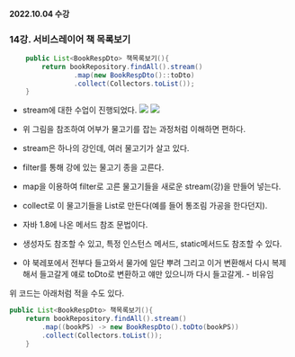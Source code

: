 #### 2022.10.04 수강

### 14강. 서비스레이어 책 목록보기
```java
	public List<BookRespDto> 책목록보기(){
		return bookRepository.findAll().stream()
				.map(new BookRespDto()::toDto)
				.collect(Collectors.toList());
	}
```

- stream에 대한 수업이 진행되었다.
![](https://velog.velcdn.com/images/thekim12/post/1710fc08-eb9b-458f-be4f-3d7664e848e2/image.png)
![](https://velog.velcdn.com/images/thekim12/post/0a86af33-26d3-4e14-88ba-49351d899041/image.png)


- 위 그림을 참조하여 어부가 물고기를 잡는 과정처럼 이해하면 편하다.
- stream은 하나의 강인데, 여러 물고기가 살고 있다.
- filter를 통해 강에 있는 물고기 종을 고른다.
- map을 이용하여 filter로 고른 물고기들을 새로운 stream(강)을 만들어 넣는다.
- collect로 이 물고기들을 List로 만든다(예를 들어 통조림 가공을 한다던지).
- 자바 1.8에 나온 메서드 참조 문법이다.
- 생성자도 참조할 수 있고, 특정 인스턴스 메서드, static메서드도 참조할 수 있다.
- 야 북레포에서 전부다 들고와서 물가에 일단 뿌려 그리고 이거 변환해서 다시 복제해서 들고갈게 얘로 toDto로 변환하고 얘만 있으니까 다시 들고갈게. - 비유임


위 코드는 아래처럼 적을 수도 있다.
```java
public List<BookRespDto> 책목록보기(){
	return bookRepository.findAll().stream()
		.map((bookPS) -> new BookRespDto().toDto(bookPS))
		.collect(Collectors.toList());
	}
```

